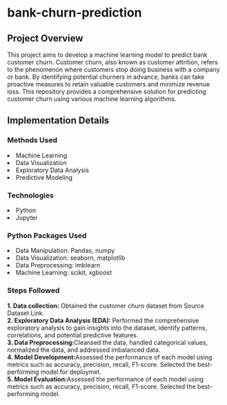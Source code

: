 # bank-churn-prediction
## Project Overview
<p>This project aims to develop a machine learning model to predict bank customer churn. Customer churn, also known as customer attrition, refers to the phenomenon where customers stop doing business with a company or bank. By identifying potential churners in advance, banks can take proactive measures to retain valuable customers and minimize revenue loss. This repository provides a comprehensive solution for predicting customer churn using various machine learning algorithms.</p>

<h2> Implementation Details</h2>
<h3>Methods Used</h3>
<li>Machine Learning</li>
<li>Data Visualization</li>
<li>Exploratory Data Analysis</li>
<li>Predictive Modeling</li>
<h3>Technologies</h3>
<li>Python</li>
<li>Jupyter</li>
<h3>Python Packages Used</h3>
<li>Data Manipulation: Pandas, numpy</li>
<li>Data Visualization: seaborn, matplotlib</li>
<li>Data Preprocessing: imblearn</li>
<li>Machine Learning: scikit, xgboost</li>
<h3>Steps Followed</h3>
<strong>1. Data collection:</strong> Obtained the customer churn dataset from Source Dataset Link.<br>
<strong>2. Exploratory Data Analysis (EDA): </strong> Performed the comprehensive exploratory analysis to gain insights into the dataset, identify patterns, correlations, and potential predictive features.<br>
<strong>3. Data Preprocessing:</strong>Cleansed the data, handled categorical values, normalized the data, and addressed imbalanced data.<br>
<strong>4. Model Development:</strong>Assessed the performance of each model using metrics such as accuracy, precision, recall, F1-score. Selected the best-performing model for deploymet.<br>
<strong>5. Model Evaluation:</strong>Assessed the performance of each model using metrics such as accuracy, precision, recall, F1-score. Selected the best-performing model.

